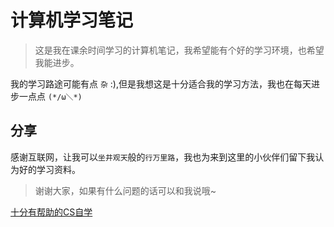 # 计算机学习笔记

> 这是我在课余时间学习的计算机笔记，我希望能有个好的学习环境，也希望我能进步。

我的学习路途可能有点 `杂` :),但是我想这是十分适合我的学习方法，我也在每天进步一点点 `(*/ω＼*)`

## 分享

感谢互联网，让我可以`坐井观天`般的`行万里路`，我也为来到这里的小伙伴们留下我认为好的学习资料。
> 谢谢大家，如果有什么问题的话可以和我说哦~

[十分有帮助的CS自学](https://csdiy.wiki/)
